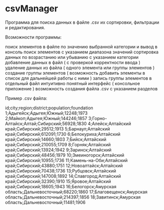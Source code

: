 # csvManager
Программа для поиска данных в файле .csv их сортировки, фильтрации и редактирования.
 
Возможности программы:
 
поиск элементов в файле по значению выбранной категории и вывод в консоль
поиск элементов с указанием диапазона значений
сортировка данных по возрастанию или убыванию с указанием категории
добавление данных в файл ( с проверкой корректности ввода )
удаление данных из файла ( одного элемента или группы элементов )
создание группы элементов ( возможность добавить элементы в список для дальнейшей работы с ними )
запись группы элементов в отдельный файл
интуитивно понятный интерфейс ( консольное приложение )
возможность создания файла .csv с указанием разделов
 
Пример .csv файла:
 
id;city;region;district;population;foundation
1;Адыгейск;Адыгея;Южный;12248;1973
2;Майкоп;Адыгея;Южный;144246;1857
3;Горно-Алтайск;Алтай;Сибирский;56928;1830
4;Алейск;Алтайский край;Сибирский;29512;1913
5;Барнаул;Алтайский край;Сибирский;612091;1730
6;Белокуриха;Алтайский край;Сибирский;14660;1803
7;Бийск;Алтайский край;Сибирский;210055;1709
8;Горняк;Алтайский край;Сибирский;13924;1942
9;Заринск;Алтайский край;Сибирский;48456;1979
10;Змеиногорск;Алтайский край;Сибирский;10955;1736
11;Камень-на-Оби;Алтайский край;Сибирский;43880;1751
12;Новоалтайск;Алтайский край;Сибирский;70438;1736
13;Рубцовск;Алтайский край;Сибирский;147008;1892
14;Славгород;Алтайский край;Сибирский;32390;1910
15;Яровое;Алтайский край;Сибирский;18605;1943
16;Белогорск;Амурская область;Дальневосточный;68220;1860
17;Благовещенск;Амурская область;Дальневосточный;214397;1856
18;Завитинск;Амурская область;Дальневосточный;11481;1906
 
